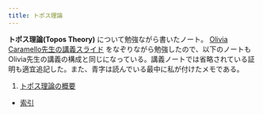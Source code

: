 ```yaml
---
title: トポス理論
---
```


**トポス理論(Topos Theory)** について勉強ながら書いたノート。
[Olivia Caramello先生の講義スライド](https://www.oliviacaramello.com/Teaching/Teaching.htm) をなぞりながら勉強したので、以下のノートもOlivia先生の講義の構成と同じになっている。講義ノートでは省略されている証明も適宜追記した。また、青字は読んでいる最中に私が付けたメモである。

1. [トポス理論の概要](01-overview)


- [索引](99-indexpage)
